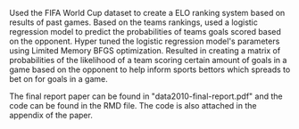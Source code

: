Used the FIFA World Cup dataset to create a ELO ranking system based on results of past games. Based on the teams rankings, used a logistic regression model to predict the probabilities of teams goals scored based on the opponent. Hyper tuned the logistic regression model's parameters using Limited Memory BFGS optimization. Resulted in creating a matrix of probabilities of the likelihood of a team scoring certain amount of goals in a game based on the opponent to help inform sports bettors which spreads to bet on for goals in a game.

The final report paper can be found in "data2010-final-report.pdf" and the code can be found in the RMD file. The code is also attached in the appendix of the paper.
